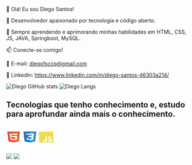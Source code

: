 👋 Olá! Eu sou Diego Santos!

🚀 Desenvolvedor apaixonado por tecnologia e código aberto.

🌱 Sempre aprendendo e aprimorando minhas habilidades em HTML, CSS, JS, JAVA, Springboot, MySQL.

📫 Conecte-se comigo!

📧 E-mail: diegofsccp@gmail.com

💼 LinkedIn: https://www.linkedin.com/in/diego-santos-46303a214/

![Diego GitHub stats](https://github-readme-stats.vercel.app/api?username=DiegoFsantos88&show_icons=true&theme=dracula)
![Diego Langs](https://github-readme-stats.vercel.app/api/top-langs/?username=DiegoFsantos88&hide_progress=true)

## Tecnologias que tenho conhecimento e, estudo para aprofundar ainda mais o conhecimento.

<div style="display: inline_block"><br>
  <img align="center" alt="Diego-HTML" height="30" width="40" src="https://raw.githubusercontent.com/devicons/devicon/master/icons/html5/html5-original.svg">
  <img align="center" alt="Diego-CSS" height="30" width="40" src="https://raw.githubusercontent.com/devicons/devicon/master/icons/css3/css3-original.svg">  
  <img align="center" alt="Diego-Js" height="30" width="40" src="https://raw.githubusercontent.com/devicons/devicon/master/icons/javascript/javascript-plain.svg">
</div> 

 ##
<div> 
  <a href = "mailto:diegofsccp@gmail.com"><img src="https://img.shields.io/badge/-Gmail-%23333?style=for-the-badge&logo=gmail&logoColor=white" target="_blank"></a> <a href="https://www.linkedin.com/in/diego-santos-46303a214/" target="_blank"><img src="https://img.shields.io/badge/-LinkedIn-%230077B5?style=for-the-badge&logo=linkedin&logoColor=white" target="_blank"></a> 
  
</div>
